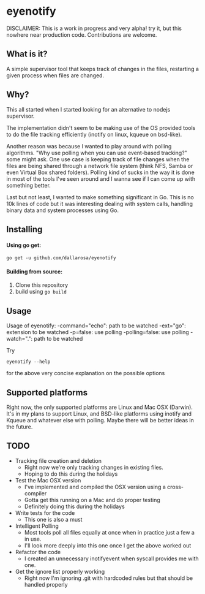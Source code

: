eyenotify
=========

DISCLAIMER: This is a work in progress and very alpha! try it, but this nowhere
near production code. Contributions are welcome.

What is it?
-----------

A simple supervisor tool that keeps track of changes in the files, restarting
a given process when files are changed.

Why?
----

This all started when I started looking for an alternative to nodejs supervisor.

The implementation didn't seem to be making use of the OS provided tools to do
the file tracking efficiently (inotify on linux, kqueue on bsd-like).

Another reason was because I wanted to play around with polling algorithms.
"Why use polling when you can use event-based tracking?" some might ask.
One use case is keeping track of file changes when the files are being
shared through a network file system (think NFS, Samba or even Virtual Box
shared folders). Polling kind of sucks in the way it is done in most of the
tools I've seen around and I wanna see if I can come up with something better.

Last but not least, I wanted to make something significant in Go.
This is no 10k lines of code but it was interesting dealing with system calls,
handling binary data and system processes using Go.

Installing
----------

#### Using go get:
`go get -u github.com/dallarosa/eyenotify`

#### Building from source:

1. Clone this repository
2. build using `go build`

Usage
-----

Usage of eyenotify:
  -command="echo": path to be watched
  -ext="go": extension to be watched
  -p=false: use polling
  -polling=false: use polling
  -watch=".": path to be watched

Try

`eyenotify --help`

for the above very concise explanation on the possible options

Supported platforms
-------------------

Right now, the only supported platforms are Linux and Mac OSX (Darwin).
It's in my plans to support Linux, and BSD-like platforms using inotify
and Kqueue and whatever else with polling. Maybe there will be better
ideas in the future.


TODO
----

* Tracking file creation and deletion
  - Right now we're only tracking changes in existing files.
  - Hoping to do this during the holidays
* Test the Mac OSX version
  - I've implemented and compiled the OSX version using a cross-compiler
  - Gotta get this running on a Mac and do proper testing
  - Definitely doing this during the holidays 
* Write tests for the code
  - This one is also a must
* Intelligent Polling
  - Most tools poll all files equally at once when in practice just a few a in use.
  - I'll look more deeply into this one once I get the above worked out
* Refactor the code
  - I created an unnecessary inotifyevent when syscall provides me with one.
* Get the ignore list properly working
  - Right now I'm ignoring .git with hardcoded rules but that should be handled properly
